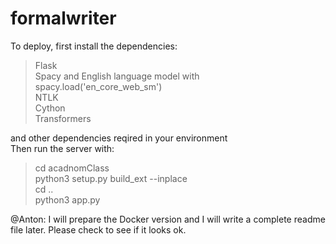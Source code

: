 # formalwriter
To deploy, first install the dependencies:

 > Flask<br>
 > Spacy and English language model with spacy.load('en_core_web_sm')<br> 
 > NTLK<br> 
 > Cython<br> 
 > Transformers<br>
 
and other dependencies reqired in your environment<br>
Then run the server with:

> cd acadnomClass<br> 
> python3 setup.py build_ext --inplace<br> 
> cd ..<br> 
> python3 app.py

@Anton: I will prepare the Docker version and I will write a complete readme file later. Please check to see if it looks ok. 
